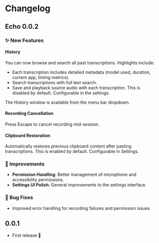 # Changelog

## Echo 0.0.2

### ✨ New Features

#### History

You can now browse and search all past transcriptions. Highlights include:

  - Each transcription includes detailed metadata (model used, duration, current app, timing metrics).
  - Search transcriptions with full text search.
  - Save and playback source audio with each transcription. This is disabled by default. Configurable in the settings.

The History window is available from the menu bar dropdown.

#### Recording Cancellation

Press Escape to cancel recording mid-session. 

#### Clipboard Restoration

Automatically restores previous clipboard content after pasting transcriptions. This is enabled by default. Configurable in Settings.

### 🔧 Improvements

- **Permission Handling**: Better management of microphone and accessibility permissions.
- **Settings UI Polish**: General improvements to the settings interface.

### 🐛 Bug Fixes

- Improved error handling for recording failures and permission issues

## 0.0.1

- First release 🚀
